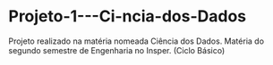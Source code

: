 # Projeto-1---Ci-ncia-dos-Dados
Projeto realizado na matéria nomeada Ciência dos Dados. Matéria do segundo semestre de Engenharia no Insper. (Ciclo Básico)
